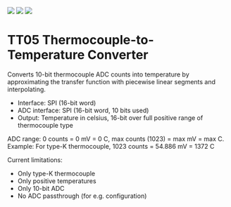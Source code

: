 ![](../../workflows/gds/badge.svg) ![](../../workflows/docs/badge.svg) ![](../../workflows/test/badge.svg)

# TT05 Thermocouple-to-Temperature Converter

Converts 10-bit thermocouple ADC counts into temperature by approximating the transfer function with
piecewise linear segments and interpolating.

* Interface: SPI (16-bit word)
* ADC interface: SPI (16-bit word, 10 bits used)
* Output: Temperature in celsius, 16-bit over full positive range of thermocouple type

ADC range: 0 counts = 0 mV = 0 C, max counts (1023) = max mV = max C. Example: For type-K
thermocouple, 1023 counts = 54.886 mV = 1372 C

Current limitations:
* Only type-K thermocouple
* Only positive temperatures
* Only 10-bit ADC
* No ADC passthrough (for e.g. configuration)
